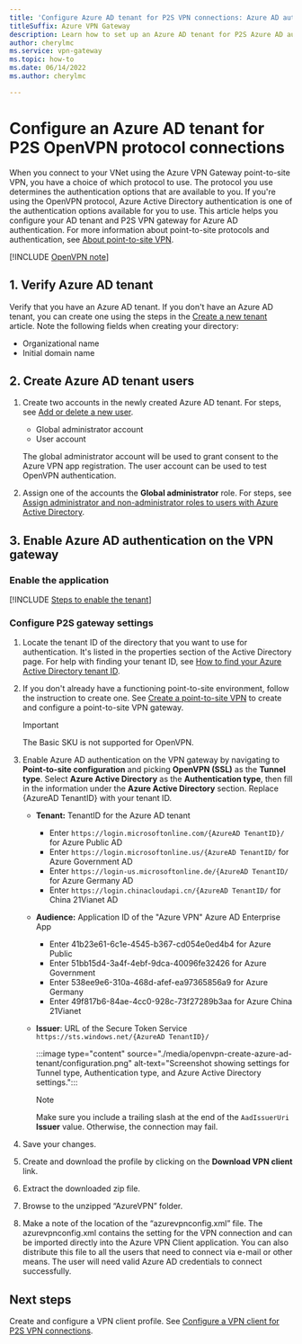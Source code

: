 ```yaml
---
title: 'Configure Azure AD tenant for P2S VPN connections: Azure AD authentication-OpenVPN'
titleSuffix: Azure VPN Gateway
description: Learn how to set up an Azure AD tenant for P2S Azure AD authentication - OpenVPN protocol.
author: cherylmc
ms.service: vpn-gateway
ms.topic: how-to
ms.date: 06/14/2022
ms.author: cherylmc

---
```

# Configure an Azure AD tenant for P2S OpenVPN protocol connections

When you connect to your VNet using the Azure VPN Gateway point-to-site VPN, you have a choice of which protocol to use. The protocol you use determines the authentication options that are available to you. If you're using the OpenVPN protocol, Azure Active Directory authentication is one of the authentication options available for you to use. This article helps you configure your AD tenant and P2S VPN gateway for Azure AD authentication. For more information about point-to-site protocols and authentication, see [About point-to-site VPN](point-to-site-about.md).

[!INCLUDE [OpenVPN note](../../includes/vpn-gateway-openvpn-auth-include.md)]

## <a name="tenant"></a>1. Verify Azure AD tenant

Verify that you have an Azure AD tenant. If you don't have an Azure AD tenant, you can create one using the steps in the [Create a new tenant](../active-directory/fundamentals/active-directory-access-create-new-tenant.md) article. Note the following fields when creating your directory:

* Organizational name
* Initial domain name

## <a name="users"></a>2. Create Azure AD tenant users

1. Create two accounts in the newly created Azure AD tenant. For steps, see [Add or delete a new user](../active-directory/fundamentals/add-users-azure-active-directory.md).

   * Global administrator account
   * User account

   The global administrator account will be used to grant consent to the Azure VPN app registration. The user account can be used to test OpenVPN authentication.
1. Assign one of the accounts the **Global administrator** role. For steps, see  [Assign administrator and non-administrator roles to users with Azure Active Directory](../active-directory/fundamentals/active-directory-users-assign-role-azure-portal.md).

## <a name="enable-authentication"></a>3. Enable Azure AD authentication on the VPN gateway

### Enable the application

[!INCLUDE [Steps to enable the tenant](../../includes/vpn-gateway-vwan-azure-ad-tenant.md)]

### Configure P2S gateway settings

1. Locate the tenant ID of the directory that you want to use for authentication. It's listed in the properties section of the Active Directory page. For help with finding your tenant ID, see [How to find your Azure Active Directory tenant ID](../active-directory/fundamentals/active-directory-how-to-find-tenant.md).

1. If you don't already have a functioning point-to-site environment, follow the instruction to create one. See [Create a point-to-site VPN](vpn-gateway-howto-point-to-site-resource-manager-portal.md) to create and configure a point-to-site VPN gateway.

    > [!IMPORTANT]
    > The Basic SKU is not supported for OpenVPN.

1. Enable Azure AD authentication on the VPN gateway by navigating to **Point-to-site configuration** and picking **OpenVPN (SSL)** as the **Tunnel type**. Select **Azure Active Directory** as the **Authentication type**, then fill in the information under the **Azure Active Directory** section. Replace {AzureAD TenantID} with your tenant ID.

   * **Tenant:** TenantID for the Azure AD tenant

   	 * Enter `https://login.microsoftonline.com/{AzureAD TenantID}/` for Azure Public AD
   	 * Enter `https://login.microsoftonline.us/{AzureAD TenantID/` for Azure Government AD
   	 * Enter `https://login-us.microsoftonline.de/{AzureAD TenantID/` for Azure Germany AD
   	 * Enter `https://login.chinacloudapi.cn/{AzureAD TenantID/` for China 21Vianet AD
	
   * **Audience:** Application ID of the "Azure VPN" Azure AD Enterprise App

	  * Enter 41b23e61-6c1e-4545-b367-cd054e0ed4b4 for Azure Public
	  * Enter 51bb15d4-3a4f-4ebf-9dca-40096fe32426 for Azure Government
	  * Enter 538ee9e6-310a-468d-afef-ea97365856a9 for Azure Germany
	  * Enter 49f817b6-84ae-4cc0-928c-73f27289b3aa for Azure China 21Vianet


   * **Issuer**: URL of the Secure Token Service `https://sts.windows.net/{AzureAD TenantID}/`


     :::image type="content" source="./media/openvpn-create-azure-ad-tenant/configuration.png" alt-text="Screenshot showing settings for Tunnel type, Authentication type, and Azure Active Directory settings.":::

     > [!NOTE]
     > Make sure you include a trailing slash at the end of the `AadIssuerUri` **Issuer** value. Otherwise, the connection may fail.
     >

1. Save your changes.

1. Create and download the profile by clicking on the **Download VPN client** link.

1. Extract the downloaded zip file.

1. Browse to the unzipped “AzureVPN” folder.

1. Make a note of the location of the “azurevpnconfig.xml” file. The azurevpnconfig.xml contains the setting for the VPN connection and can be imported directly into the Azure VPN Client application. You can also distribute this file to all the users that need to connect via e-mail or other means. The user will need valid Azure AD credentials to connect successfully.

## Next steps

Create and configure a VPN client profile. See [Configure a VPN client for P2S VPN connections](openvpn-azure-ad-client.md).
